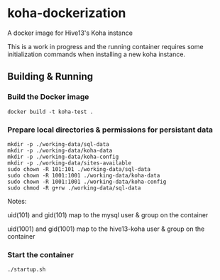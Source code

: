 # koha-dockerization
A docker image for Hive13's Koha instance

This is a work in progress and the running container requires 
some initialization commands when installing a new koha instance.

## Building & Running

### Build the Docker image
```shell
docker build -t koha-test .
```

### Prepare local directories & permissions for persistant data

```shell
mkdir -p ./working-data/sql-data
mkdir -p ./working-data/koha-data
mkdir -p ./working-data/koha-config
mkdir -p ./working-data/sites-available
sudo chown -R 101:101 ./working-data/sql-data
sudo chown -R 1001:1001 ./working-data/koha-data
sudo chown -R 1001:1001 ./working-data/koha-config
sudo chmod -R g+rw ./working-data/sql-data
```

Notes: 

uid(101) and gid(101) map to the mysql user & group on the container

uid(1001) and gid(1001) map to the hive13-koha user & group on the container

### Start the container
```shell
./startup.sh
```
